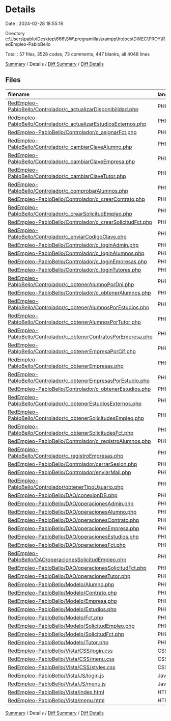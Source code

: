 # Details

Date : 2024-02-28 18:55:18

Directory c:\\Users\\pablo\\Desktop\\666\\SW\\programillas\\xampp\\htdocs\\DWEC\\PROY\\RedEmpleo-PabloBello

Total : 57 files,  3528 codes, 73 comments, 447 blanks, all 4048 lines

[Summary](results.md) / Details / [Diff Summary](diff.md) / [Diff Details](diff-details.md)

## Files
| filename | language | code | comment | blank | total |
| :--- | :--- | ---: | ---: | ---: | ---: |
| [RedEmpleo-PabloBello/Controlador/c_actualizarDisponibilidad.php](/RedEmpleo-PabloBello/Controlador/c_actualizarDisponibilidad.php) | PHP | 15 | 0 | 4 | 19 |
| [RedEmpleo-PabloBello/Controlador/c_actualizarEstudiosExternos.php](/RedEmpleo-PabloBello/Controlador/c_actualizarEstudiosExternos.php) | PHP | 14 | 0 | 2 | 16 |
| [RedEmpleo-PabloBello/Controlador/c_asignarFct.php](/RedEmpleo-PabloBello/Controlador/c_asignarFct.php) | PHP | 23 | 1 | 7 | 31 |
| [RedEmpleo-PabloBello/Controlador/c_cambiarClaveAlumno.php](/RedEmpleo-PabloBello/Controlador/c_cambiarClaveAlumno.php) | PHP | 20 | 0 | 3 | 23 |
| [RedEmpleo-PabloBello/Controlador/c_cambiarClaveEmpresa.php](/RedEmpleo-PabloBello/Controlador/c_cambiarClaveEmpresa.php) | PHP | 20 | 0 | 3 | 23 |
| [RedEmpleo-PabloBello/Controlador/c_cambiarClaveTutor.php](/RedEmpleo-PabloBello/Controlador/c_cambiarClaveTutor.php) | PHP | 20 | 0 | 3 | 23 |
| [RedEmpleo-PabloBello/Controlador/c_comprobarAlumnos.php](/RedEmpleo-PabloBello/Controlador/c_comprobarAlumnos.php) | PHP | 14 | 0 | 3 | 17 |
| [RedEmpleo-PabloBello/Controlador/c_crearContrato.php](/RedEmpleo-PabloBello/Controlador/c_crearContrato.php) | PHP | 39 | 7 | 9 | 55 |
| [RedEmpleo-PabloBello/Controlador/c_crearSolicitudEmpleo.php](/RedEmpleo-PabloBello/Controlador/c_crearSolicitudEmpleo.php) | PHP | 45 | 5 | 10 | 60 |
| [RedEmpleo-PabloBello/Controlador/c_crearSolicitudFct.php](/RedEmpleo-PabloBello/Controlador/c_crearSolicitudFct.php) | PHP | 26 | 3 | 7 | 36 |
| [RedEmpleo-PabloBello/Controlador/c_enviarCodigoClave.php](/RedEmpleo-PabloBello/Controlador/c_enviarCodigoClave.php) | PHP | 33 | 0 | 2 | 35 |
| [RedEmpleo-PabloBello/Controlador/c_loginAdmin.php](/RedEmpleo-PabloBello/Controlador/c_loginAdmin.php) | PHP | 45 | 3 | 5 | 53 |
| [RedEmpleo-PabloBello/Controlador/c_loginAlumnos.php](/RedEmpleo-PabloBello/Controlador/c_loginAlumnos.php) | PHP | 15 | 0 | 3 | 18 |
| [RedEmpleo-PabloBello/Controlador/c_loginEmpresas.php](/RedEmpleo-PabloBello/Controlador/c_loginEmpresas.php) | PHP | 15 | 0 | 3 | 18 |
| [RedEmpleo-PabloBello/Controlador/c_loginTutores.php](/RedEmpleo-PabloBello/Controlador/c_loginTutores.php) | PHP | 15 | 0 | 3 | 18 |
| [RedEmpleo-PabloBello/Controlador/c_obtenerAlumnoPorDni.php](/RedEmpleo-PabloBello/Controlador/c_obtenerAlumnoPorDni.php) | PHP | 12 | 0 | 2 | 14 |
| [RedEmpleo-PabloBello/Controlador/c_obtenerAlumnos.php](/RedEmpleo-PabloBello/Controlador/c_obtenerAlumnos.php) | PHP | 12 | 0 | 1 | 13 |
| [RedEmpleo-PabloBello/Controlador/c_obtenerAlumnosPorEstudios.php](/RedEmpleo-PabloBello/Controlador/c_obtenerAlumnosPorEstudios.php) | PHP | 12 | 0 | 2 | 14 |
| [RedEmpleo-PabloBello/Controlador/c_obtenerAlumnosPorTutor.php](/RedEmpleo-PabloBello/Controlador/c_obtenerAlumnosPorTutor.php) | PHP | 18 | 2 | 5 | 25 |
| [RedEmpleo-PabloBello/Controlador/c_obtenerContratosPorEmpresa.php](/RedEmpleo-PabloBello/Controlador/c_obtenerContratosPorEmpresa.php) | PHP | 12 | 0 | 2 | 14 |
| [RedEmpleo-PabloBello/Controlador/c_obtenerEmpresaPorCif.php](/RedEmpleo-PabloBello/Controlador/c_obtenerEmpresaPorCif.php) | PHP | 12 | 0 | 2 | 14 |
| [RedEmpleo-PabloBello/Controlador/c_obtenerEmpresas.php](/RedEmpleo-PabloBello/Controlador/c_obtenerEmpresas.php) | PHP | 12 | 0 | 1 | 13 |
| [RedEmpleo-PabloBello/Controlador/c_obtenerEmpresasPorEstudio.php](/RedEmpleo-PabloBello/Controlador/c_obtenerEmpresasPorEstudio.php) | PHP | 12 | 0 | 2 | 14 |
| [RedEmpleo-PabloBello/Controlador/c_obtenerEstudios.php](/RedEmpleo-PabloBello/Controlador/c_obtenerEstudios.php) | PHP | 12 | 0 | 3 | 15 |
| [RedEmpleo-PabloBello/Controlador/c_obtenerEstudiosExternos.php](/RedEmpleo-PabloBello/Controlador/c_obtenerEstudiosExternos.php) | PHP | 13 | 0 | 2 | 15 |
| [RedEmpleo-PabloBello/Controlador/c_obtenerSolicitudesEmpleo.php](/RedEmpleo-PabloBello/Controlador/c_obtenerSolicitudesEmpleo.php) | PHP | 12 | 0 | 3 | 15 |
| [RedEmpleo-PabloBello/Controlador/c_obtenerSolicitudesFct.php](/RedEmpleo-PabloBello/Controlador/c_obtenerSolicitudesFct.php) | PHP | 16 | 0 | 4 | 20 |
| [RedEmpleo-PabloBello/Controlador/c_registroAlumnos.php](/RedEmpleo-PabloBello/Controlador/c_registroAlumnos.php) | PHP | 31 | 0 | 4 | 35 |
| [RedEmpleo-PabloBello/Controlador/c_registroEmpresas.php](/RedEmpleo-PabloBello/Controlador/c_registroEmpresas.php) | PHP | 27 | 0 | 3 | 30 |
| [RedEmpleo-PabloBello/Controlador/cerrarSesion.php](/RedEmpleo-PabloBello/Controlador/cerrarSesion.php) | PHP | 11 | 0 | 0 | 11 |
| [RedEmpleo-PabloBello/Controlador/enviarMail.php](/RedEmpleo-PabloBello/Controlador/enviarMail.php) | PHP | 28 | 6 | 6 | 40 |
| [RedEmpleo-PabloBello/Controlador/obtenerTipoUsuario.php](/RedEmpleo-PabloBello/Controlador/obtenerTipoUsuario.php) | PHP | 11 | 0 | 2 | 13 |
| [RedEmpleo-PabloBello/DAO/conexionDB.php](/RedEmpleo-PabloBello/DAO/conexionDB.php) | PHP | 20 | 1 | 0 | 21 |
| [RedEmpleo-PabloBello/DAO/operacionesAdmin.php](/RedEmpleo-PabloBello/DAO/operacionesAdmin.php) | PHP | 36 | 1 | 1 | 38 |
| [RedEmpleo-PabloBello/DAO/operacionesAlumno.php](/RedEmpleo-PabloBello/DAO/operacionesAlumno.php) | PHP | 188 | 4 | 20 | 212 |
| [RedEmpleo-PabloBello/DAO/operacionesContrato.php](/RedEmpleo-PabloBello/DAO/operacionesContrato.php) | PHP | 48 | 1 | 6 | 55 |
| [RedEmpleo-PabloBello/DAO/operacionesEmpresa.php](/RedEmpleo-PabloBello/DAO/operacionesEmpresa.php) | PHP | 142 | 2 | 14 | 158 |
| [RedEmpleo-PabloBello/DAO/operacionesEstudios.php](/RedEmpleo-PabloBello/DAO/operacionesEstudios.php) | PHP | 29 | 8 | 4 | 41 |
| [RedEmpleo-PabloBello/DAO/operacionesFct.php](/RedEmpleo-PabloBello/DAO/operacionesFct.php) | PHP | 36 | 1 | 10 | 47 |
| [RedEmpleo-PabloBello/DAO/operacionesSolicitudEmpleo.php](/RedEmpleo-PabloBello/DAO/operacionesSolicitudEmpleo.php) | PHP | 41 | 1 | 6 | 48 |
| [RedEmpleo-PabloBello/DAO/operacionesSolicitudFct.php](/RedEmpleo-PabloBello/DAO/operacionesSolicitudFct.php) | PHP | 58 | 2 | 9 | 69 |
| [RedEmpleo-PabloBello/DAO/operacionesTutor.php](/RedEmpleo-PabloBello/DAO/operacionesTutor.php) | PHP | 45 | 1 | 3 | 49 |
| [RedEmpleo-PabloBello/Modelo/Alumno.php](/RedEmpleo-PabloBello/Modelo/Alumno.php) | PHP | 89 | 0 | 11 | 100 |
| [RedEmpleo-PabloBello/Modelo/Contrato.php](/RedEmpleo-PabloBello/Modelo/Contrato.php) | PHP | 53 | 0 | 7 | 60 |
| [RedEmpleo-PabloBello/Modelo/Empresa.php](/RedEmpleo-PabloBello/Modelo/Empresa.php) | PHP | 62 | 0 | 8 | 70 |
| [RedEmpleo-PabloBello/Modelo/Estudios.php](/RedEmpleo-PabloBello/Modelo/Estudios.php) | PHP | 34 | 0 | 7 | 41 |
| [RedEmpleo-PabloBello/Modelo/Fct.php](/RedEmpleo-PabloBello/Modelo/Fct.php) | PHP | 41 | 0 | 6 | 47 |
| [RedEmpleo-PabloBello/Modelo/SolicitudEmpleo.php](/RedEmpleo-PabloBello/Modelo/SolicitudEmpleo.php) | PHP | 80 | 0 | 10 | 90 |
| [RedEmpleo-PabloBello/Modelo/SolicitudFct.php](/RedEmpleo-PabloBello/Modelo/SolicitudFct.php) | PHP | 53 | 0 | 7 | 60 |
| [RedEmpleo-PabloBello/Modelo/Tutor.php](/RedEmpleo-PabloBello/Modelo/Tutor.php) | PHP | 62 | 0 | 8 | 70 |
| [RedEmpleo-PabloBello/Vista/CSS/login.css](/RedEmpleo-PabloBello/Vista/CSS/login.css) | CSS | 29 | 0 | 5 | 34 |
| [RedEmpleo-PabloBello/Vista/CSS/menu.css](/RedEmpleo-PabloBello/Vista/CSS/menu.css) | CSS | 78 | 0 | 14 | 92 |
| [RedEmpleo-PabloBello/Vista/CSS/styles.css](/RedEmpleo-PabloBello/Vista/CSS/styles.css) | CSS | 173 | 0 | 22 | 195 |
| [RedEmpleo-PabloBello/Vista/JS/login.js](/RedEmpleo-PabloBello/Vista/JS/login.js) | JavaScript | 507 | 9 | 59 | 575 |
| [RedEmpleo-PabloBello/Vista/JS/menu.js](/RedEmpleo-PabloBello/Vista/JS/menu.js) | JavaScript | 954 | 12 | 93 | 1,059 |
| [RedEmpleo-PabloBello/Vista/index.html](/RedEmpleo-PabloBello/Vista/index.html) | HTML | 22 | 1 | 2 | 25 |
| [RedEmpleo-PabloBello/Vista/menu.html](/RedEmpleo-PabloBello/Vista/menu.html) | HTML | 26 | 2 | 4 | 32 |

[Summary](results.md) / Details / [Diff Summary](diff.md) / [Diff Details](diff-details.md)